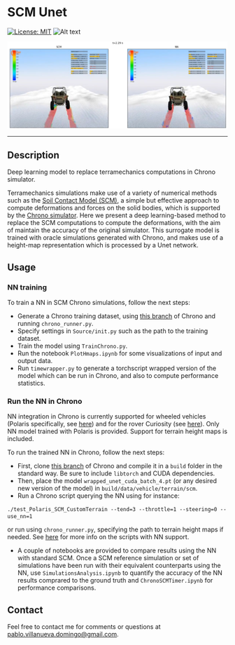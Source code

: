 # SCM Unet

[![License: MIT](https://img.shields.io/badge/License-MIT-yellow.svg)](https://opensource.org/licenses/MIT)
![Alt text](https://img.shields.io/pypi/pyversions/python-binance.svg)


<img src="NNinChronoExample.png" width="600">

---

## Description

Deep learning model to replace terramechanics computations in Chrono simulator.

Terramechanics simulations make use of a variety of numerical methods such as the [Soil Contact Model (SCM)](https://core.ac.uk/download/pdf/11138706.pdf), a simple but effective approach to compute deformations and forces on the solid bodies, which is supported by the [Chrono simulator](https://projectchrono.org/). Here we present a deep learning-based method to replace the SCM computations to compute the deformations, with the aim of maintain the accuracy of the original simulator. This surrogate model is trained with oracle simulations generated with Chrono, and makes use of a height-map representation which is processed by a Unet network.


## Usage

### NN training

To train a NN in SCM Chrono simulations, follow the next steps:
- Generate a Chrono training dataset, using [this branch](https://github.com/PabloVD/chrono/tree/scm_unet) of Chrono and running `chrono_runner.py`.
- Specify settings in `Source/init.py` such as the path to the training dataset.
- Train the model using `TrainChrono.py`.
- Run the notebook `PlotHmaps.ipynb` for some visualizations of input and output data.
- Run `timewrapper.py` to generate a torchscript wrapped version of the model which can be run in Chrono, and also to compute performance statistics.

### Run the NN in Chrono

NN integration in Chrono is currently supported for wheeled vehicles (Polaris specifically, see [here](https://github.com/PabloVD/chrono/tree/scm_unet/src/projects/polaris/scm_nn)) and for the rover Curiosity (see [here](https://github.com/PabloVD/chrono/tree/scm_unet/src/projects/polaris/scm_nn)). Only NN model trained with Polaris is provided. Support for terrain height maps is included.

To run the trained NN in Chrono, follow the next steps:

- First, clone [this branch](https://github.com/PabloVD/chrono/tree/scm_unet) of Chrono and compile it in a `build` folder in the standard way. Be sure to include `libtorch` and CUDA dependencies.
- Then, place the model `wrapped_unet_cuda_batch_4.pt` (or any desired new version of the model) in `build/data/vehicle/terrain/scm`.
- Run a Chrono script querying the NN using for instance:

```
./test_Polaris_SCM_CustomTerrain --tend=3 --throttle=1 --steering=0 --use_nn=1
```

or run using `chrono_runner.py`, specifying the path to terrain height maps if needed. See [here](https://github.com/PabloVD/chrono/tree/scm_unet/src/projects/polaris/scm_nn) for more info on the scripts with NN support. 
- A couple of notebooks are provided to compare results using the NN with standard SCM. Once a SCM reference simulation or set of simulations have been run with their equivalent counterparts using the NN, use `SimulationsAnalysis.ipynb` to quantify the accuracy of the NN results comprared to the ground truth and `ChronoSCMTimer.ipynb` for performance comparisons.

## Contact


Feel free to contact me for comments or questions at <pablo.villanueva.domingo@gmail.com>.


